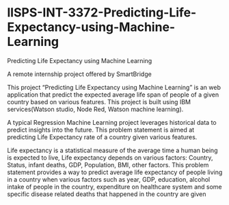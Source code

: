 # llSPS-INT-3372-Predicting-Life-Expectancy-using-Machine-Learning
Predicting Life Expectancy using Machine Learning

A remote internship project offered by SmartBridge

This project “Predicting Life Expectancy using Machine Learning” is  an web application that predict the expected average life span of people of a given country based on various features.  This project is built using IBM services(Watson studio, Node Red, Watson machine learning). 
 
A typical Regression Machine Learning project leverages historical data to predict insights into the future. This problem statement is aimed at predicting Life Expectancy rate of a country given various features. 
 
Life expectancy is a statistical measure of the average time a human being is expected to live, Life expectancy depends on various factors: Country, Status, infant deaths, GDP, Population, BMI, other  factors. This problem statement provides a way to predict average life expectancy of people living in a country when various factors such as year, GDP, education, alcohol intake of people in the country, expenditure on healthcare system and some specific disease related deaths that happened in the country are given
